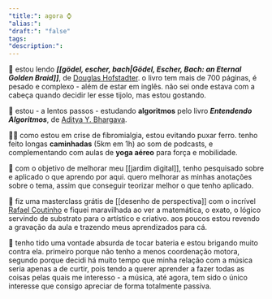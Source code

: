 ```yaml
---
"title:": agora ⌚
"alias:": 
"draft:": "false"
tags: 
"description:":
---
```

📖 estou lendo _**[[gödel, escher, bach|Gödel, Escher, Bach: an Eternal Golden Braid]]**_, de [Douglas Hofstadter](https://en.wikipedia.org/wiki/Douglas_Hofstadter). o livro tem mais de 700 páginas, é pesado e complexo - além de estar em inglês. não sei onde estava com a cabeça quando decidir ler esse tijolo, mas estou gostando.

📖 estou - a lentos passos - estudando **algoritmos** pelo livro _**Entendendo Algoritmos**_, de [Aditya Y. Bhargava](https://www.amazon.com.br/s/ref=dp_byline_sr_book_1?ie=UTF8&field-author=Aditya+Y.+Bhargava&text=Aditya+Y.+Bhargava&sort=relevancerank&search-alias=stripbooks).

🏋️‍♀️ como estou em crise de fibromialgia, estou evitando puxar ferro. tenho feito longas **caminhadas** (5km em 1h) ao som de podcasts, e complementando com aulas de **yoga aéreo** para força e mobilidade.

🌱 com o objetivo de melhorar meu [[jardim digital]], tenho pesquisado sobre e aplicado o que aprendo por aqui. quero melhorar as minhas anotações sobre o tema, assim que conseguir teorizar melhor o que tenho aplicado.

🎨 fiz uma masterclass grátis de [[desenho de perspectiva]] com o incrível [Rafael Coutinho](https://pt.wikipedia.org/wiki/Rafael_Coutinho)  e fiquei maravilhada ao ver a matemática, o exato, o lógico servindo de substrato para o artístico e criativo. aos poucos estou revendo a gravação da aula e trazendo meus aprendizados para cá.

🥁 tenho tido uma vontade absurda de tocar bateria e estou brigando muito contra ela. primeiro porque não tenho a menos coordenação motora, segundo porque decidi há muito tempo que minha relação com a música seria apenas a de curtir, pois tendo a querer aprender a fazer todas as coisas pelas quais me interesso - a música, até agora, tem sido o único interesse que consigo apreciar de forma totalmente passiva.